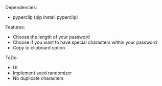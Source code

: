 Dependencies:
- pyperclip (pip install pyperclip)

Features:
- Choose the length of your password
- Choose if you want to have special characters within your password
- Copy to clipboard option

ToDo:
- UI
- Implement seed randomizer
- No duplicate characters
